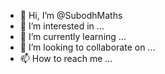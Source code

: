 - 👋 Hi, I’m @SubodhMaths
- 👀 I’m interested in ...
- 🌱 I’m currently learning ...
- 💞️ I’m looking to collaborate on ...
- 📫 How to reach me ...

<!---
SubodhMaths/SubodhMaths is a ✨ special ✨ repository because its `README.md` (this file) appears on your GitHub profile.
You can click the Preview link to take a look at your changes.
--->
